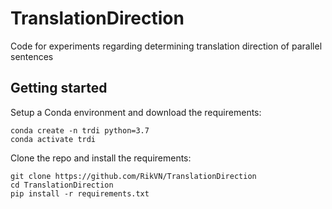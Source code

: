 # TranslationDirection

Code for experiments regarding determining translation direction of parallel sentences

## Getting started

Setup a Conda environment and download the requirements:

```
conda create -n trdi python=3.7
conda activate trdi
```

Clone the repo and install the requirements:

```
git clone https://github.com/RikVN/TranslationDirection
cd TranslationDirection
pip install -r requirements.txt
```
